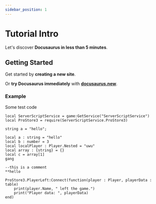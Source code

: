 ```yaml
---
sidebar_position: 1
---
```


# Tutorial Intro

Let's discover **Docusaurus in less than 5 minutes**.

## Getting Started

Get started by **creating a new site**.

Or **try Docusaurus immediately** with **[docusaurus.new](https://docusaurus.new)**.

### Example

Some test code

```luau
local ServerScriptService = game:GetService("ServerScriptService")
local ProStore3 = require(ServerScriptService.ProStore3)

string a = "hello";

local a : string = "hello"
local b : number = 3
local localPlayer : Player.Nested = "uwu"
local array : {string} = {}
local c = array[1]
gang

--this is a comment
**hello

ProStore3.PlayerLeft:Connect(function(player : Player, playerData : table)
    print(player.Name, " left the game.")
    print("Player data: ", playerData)
end)
```